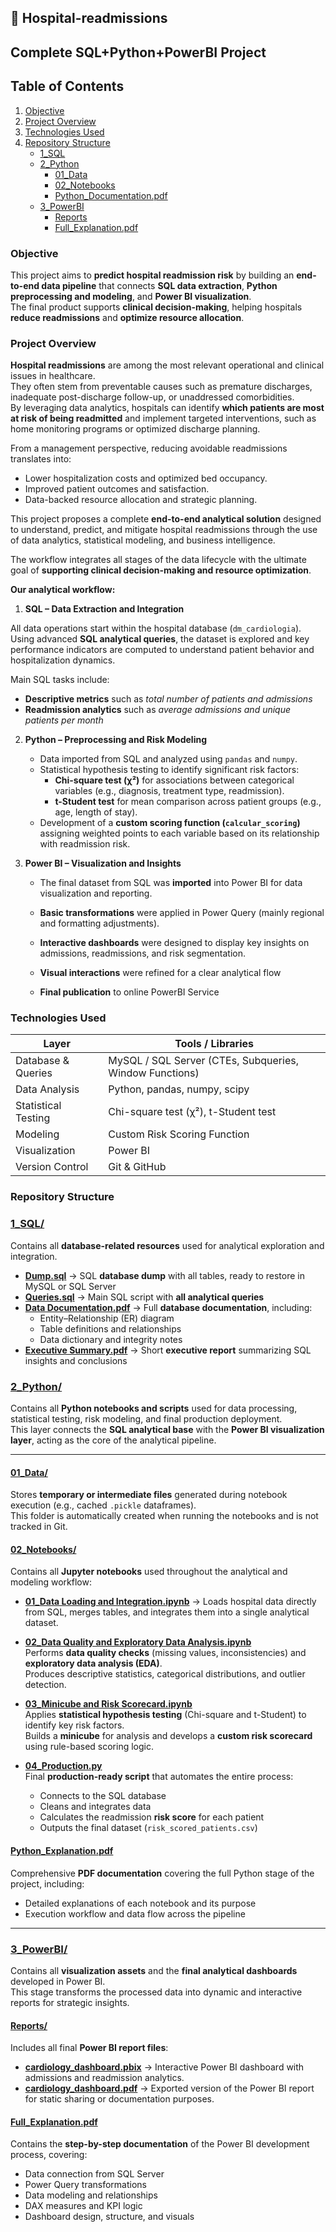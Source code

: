 ## 🏥 Hospital-readmissions
## Complete SQL+Python+PowerBI Project

## Table of Contents
1. [Objective](#objective)
2. [Project Overview](#project-overview)
3. [Technologies Used](#technologies-used)
4. [Repository Structure](#repository-structure)
   - [1_SQL](#1_sql)
   - [2_Python](#2_python)
     - [01_Data](#01_data)
     - [02_Notebooks](#02_notebooks)
     - [Python_Documentation.pdf](#pythondocumentationpdf)
   - [3_PowerBI](#3_powerbi)
     - [Reports](#reports)
     - [Full_Explanation.pdf](#fullexplanationpdf)


### Objective
This project aims to **predict hospital readmission risk** by building an **end-to-end data pipeline** that connects **SQL data extraction**, **Python preprocessing and modeling**, and **Power BI visualization**.  
The final product supports **clinical decision-making**, helping hospitals **reduce readmissions** and **optimize resource allocation**.


### Project Overview  
**Hospital readmissions** are among the most relevant operational and clinical issues in healthcare.  
They often stem from preventable causes such as premature discharges, inadequate post-discharge follow-up, or unaddressed comorbidities.  
By leveraging data analytics, hospitals can identify **which patients are most at risk of being readmitted** and implement targeted interventions, such as home monitoring programs or optimized discharge planning.

From a management perspective, reducing avoidable readmissions translates into:
- Lower hospitalization costs and optimized bed occupancy.  
- Improved patient outcomes and satisfaction.  
- Data-backed resource allocation and strategic planning.

This project proposes a complete **end-to-end analytical solution** designed to understand, predict, and mitigate hospital readmissions through the use of data analytics, statistical modeling, and business intelligence.

The workflow integrates all stages of the data lifecycle with the ultimate goal of **supporting clinical decision-making and resource optimization**.


**Our analytical workflow:**

1. **SQL – Data Extraction and Integration**

All data operations start within the hospital database (`dm_cardiologia`).  
Using advanced **SQL analytical queries**, the dataset is explored and key performance indicators are computed to understand patient behavior and hospitalization dynamics.

Main SQL tasks include:
- **Descriptive metrics** such as *total number of patients and admissions*
- **Readmission analytics** such as *average admissions and unique patients per month*


2. **Python – Preprocessing and Risk Modeling**  
   - Data imported from SQL and analyzed using `pandas` and `numpy`.  
   - Statistical hypothesis testing to identify significant risk factors:  
     - **Chi-square test (χ²)** for associations between categorical variables (e.g., diagnosis, treatment type, readmission).  
     - **t-Student test** for mean comparison across patient groups (e.g., age, length of stay).  
   - Development of a **custom scoring function (`calcular_scoring`)** assigning weighted points to each variable based on its relationship with readmission risk.  
  
3. **Power BI – Visualization and Insights**

   - The final dataset from SQL was **imported** into Power BI for data visualization and reporting.

   - **Basic transformations** were applied in Power Query (mainly regional and formatting adjustments).

   - **Interactive dashboards** were designed to display key insights on admissions, readmissions, and risk segmentation.

   - **Visual interactions** were refined for a clear analytical flow
  
   - **Final publication** to online PowerBI Service

### Technologies Used  

| Layer | Tools / Libraries |
|-------|-------------------|
| Database & Queries | MySQL / SQL Server (CTEs, Subqueries, Window Functions) |
| Data Analysis | Python, pandas, numpy, scipy |
| Statistical Testing | Chi-square test (χ²), t-Student test |
| Modeling | Custom Risk Scoring Function |
| Visualization | Power BI |
| Version Control | Git & GitHub |


### Repository Structure  

### [1_SQL/](./1_SQL)

Contains all **database-related resources** used for analytical exploration and integration.

- [**Dump.sql**](./1_SQL/Dump.sql) → SQL **database dump** with all tables, ready to restore in MySQL or SQL Server 
- [**Queries.sql**](./1_SQL/Queries.sql) → Main SQL script with **all analytical queries** 
- [**Data Documentation.pdf**](./1_SQL/Data%20Documentation.pdf) → Full **database documentation**, including:  
  - Entity–Relationship (ER) diagram  
  - Table definitions and relationships  
  - Data dictionary and integrity notes  
- [**Executive Summary.pdf**](./1_SQL/Executive%20Summary.pdf) → Short **executive report** summarizing SQL insights and conclusions


### [2_Python/](./2_Python)

Contains all **Python notebooks and scripts** used for data processing, statistical testing, risk modeling, and final production deployment.  
This layer connects the **SQL analytical base** with the **Power BI visualization layer**, acting as the core of the analytical pipeline.

---

#### [01_Data/](./2_Python/01_Data)
Stores **temporary or intermediate files** generated during notebook execution (e.g., cached `.pickle` dataframes).  
This folder is automatically created when running the notebooks and is not tracked in Git.  

#### [02_Notebooks/](./2_Python/02_Notebooks)
Contains all **Jupyter notebooks** used throughout the analytical and modeling workflow:

- [**01_Data Loading and Integration.ipynb**](./2_Python/02_Notebooks/01_Data%20Loading%20and%20Integration.ipynb) →
    Loads hospital data directly from       SQL, merges tables, and integrates them into a single analytical dataset.  
  

- [**02_Data Quality and Exploratory Data Analysis.ipynb**](./2_Python/02_Notebooks/02_Data%20Quality%20and%20Exploratory%20Data%20Analysis.ipynb)  
  Performs **data quality checks** (missing values, inconsistencies) and **exploratory data analysis (EDA)**.  
  Produces descriptive statistics, categorical distributions, and outlier detection.  
  

- [**03_Minicube and Risk Scorecard.ipynb**](./2_Python/02_Notebooks/03_Minicube%20and%20Risk%20Scorecard.ipynb)  
  Applies **statistical hypothesis testing** (Chi-square and t-Student) to identify key risk factors.  
  Builds a **minicube** for analysis and develops a **custom risk scorecard** using rule-based scoring logic.

- [**04_Production.py**](./2_Python/02_Notebooks/04_Production.py)  
  Final **production-ready script** that automates the entire process:  
  - Connects to the SQL database  
  - Cleans and integrates data  
  - Calculates the readmission **risk score** for each patient  
  - Outputs the final dataset (`risk_scored_patients.csv`)

#### [Python_Explanation.pdf](./2_Python/Python_Explanation.pdf)
Comprehensive **PDF documentation** covering the full Python stage of the project, including:
  - Detailed explanations of each notebook and its purpose  
  - Execution workflow and data flow across the pipeline
---

### [3_PowerBI/](./3_PowerBI)

Contains all **visualization assets** and the **final analytical dashboards** developed in Power BI.  
This stage transforms the processed data into dynamic and interactive reports for strategic insights.

#### [Reports/](./3_PowerBI/Reports)
Includes all final **Power BI report files**:
- [**cardiology_dashboard.pbix**](./3_PowerBI/Reports/cardiology_dashboard.pbix) → Interactive Power BI dashboard with admissions and readmission analytics.  
- [**cardiology_dashboard.pdf**](./3_PowerBI/Reports/cardiology_dashboard.pdf) → Exported version of the Power BI report for static sharing or documentation purposes.  

#### [Full_Explanation.pdf](./3_PowerBI/Full_Explanation.pdf)
Contains the **step-by-step documentation** of the Power BI development process, covering:  
- Data connection from SQL Server  
- Power Query transformations  
- Data modeling and relationships  
- DAX measures and KPI logic  
- Dashboard design, structure, and visuals 

  
  

